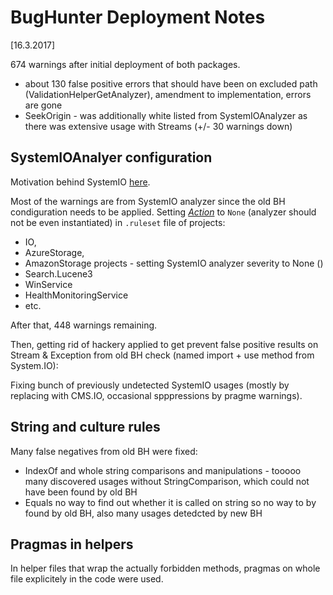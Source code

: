 # BugHunter Deployment Notes
[16.3.2017]

674 warnings after initial deployment of both packages. 
* about 130 false positive errors that should have been on excluded path (ValidationHelperGetAnalyzer), amendment to implementation, errors are gone
* SeekOrigin - was additionally white listed from SystemIOAnalyzer as there was extensive usage with Streams (+/- 30 warnings down)

## SystemIOAnalyer configuration
Motivation behind SystemIO [here](https://docs.kentico.com/k10/custom-development/working-with-physical-files-using-the-api).


Most of the warnings are from SystemIO analyzer since the old BH condiguration needs to be applied.
Setting [_Action_](https://github.com/dotnet/roslyn/blob/master/docs/compilers/Rule%20Set%20Format.md) to `None` (analyzer should not be even instantiated) in `.ruleset` file of projects:
- IO, 
- AzureStorage, 
- AmazonStorage projects - setting SystemIO analyzer severity to None ()
- Search.Lucene3
- WinService
- HealthMonitoringService
- etc.

After that, 448 warnings remaining.

Then, getting rid of hackery applied to get prevent false positive results on Stream & Exception from old BH check (named import + use method from System.IO): 

Fixing bunch of previously undetected SystemIO usages (mostly by replacing with CMS.IO, occasional spppressions by pragme warnings). 


## String and culture rules
Many false negatives from old BH were fixed:
* IndexOf and whole string comparisons and manipulations - tooooo many discovered usages without StringComparison, which could not have been found by old BH
* Equals no way to find out whether it is called on string so no way to by found by old BH, also many usages detedcted by new BH

## Pragmas in helpers
In helper files that wrap the actually forbidden methods, pragmas on whole file explicitely in the code were used.
